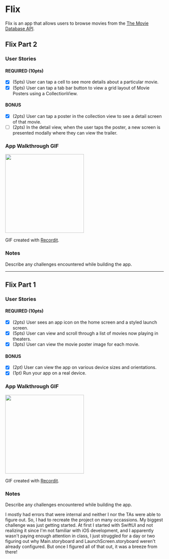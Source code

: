 # Flix

Flix is an app that allows users to browse movies from the [The Movie Database API](http://docs.themoviedb.apiary.io/#).

## Flix Part 2

### User Stories

#### REQUIRED (10pts)
- [x] (5pts) User can tap a cell to see more details about a particular movie.
- [x] (5pts) User can tap a tab bar button to view a grid layout of Movie Posters using a CollectionView.

#### BONUS
- [x] (2pts) User can tap a poster in the collection view to see a detail screen of that movie.
- [ ] (2pts) In the detail view, when the user taps the poster, a new screen is presented modally where they can view the trailer.

### App Walkthrough GIF

<img src="https://recordit.co/pgcOAAvD8A" width='250'/>

GIF created with [Recordit](https://recordit.co).

### Notes
Describe any challenges encountered while building the app.

---

## Flix Part 1

### User Stories
#### REQUIRED (10pts)
- [x] (2pts) User sees an app icon on the home screen and a styled launch screen.
- [x] (5pts) User can view and scroll through a list of movies now playing in theaters.
- [x] (3pts) User can view the movie poster image for each movie.

#### BONUS
- [x] (2pt) User can view the app on various device sizes and orientations.
- [x] (1pt) Run your app on a real device.

### App Walkthrough GIF

<img src="https://recordit.co/vWJecVvBIu.gif" width='250'/>

GIF created with [Recordit](https://recordit.co).

### Notes
Describe any challenges encountered while building the app.

I mostly had errors that were internal and neither I nor the TAs were able to figure out. So, I had to recreate the project on many occassions. My biggest challenge was just getting started. At first I started with SwiftUI and not realizing it since I'm not familiar with iOS development, and I apparently wasn't paying enough attention in class, I just struggled for a day or two figuring out why Main.storyboard and LaunchScreen.storyboard weren't already configured. But once I figured all of that out, it was a breeze from there!
